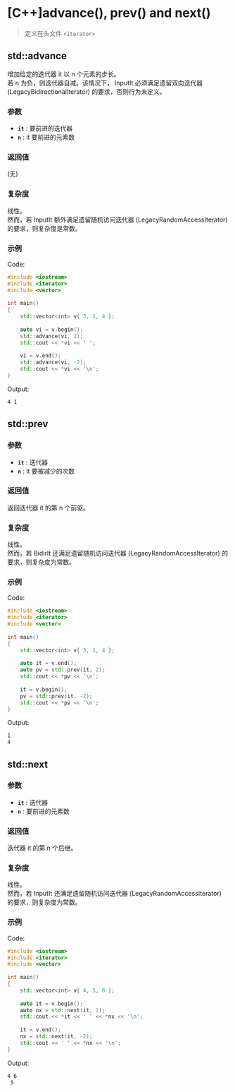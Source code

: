 # [C++]advance(), prev() and next()

> 定义在头文件 `<iterator>`

## std::advance

增加给定的迭代器 it 以 n 个元素的步长。  
若 n 为负，则迭代器自减。该情况下， InputIt 必须满足遗留双向迭代器 (LegacyBidirectionalIterator) 的要求，否则行为未定义。

### 参数
- **`it`** :	要前进的迭代器
- **`n`**   :	it 要前进的元素数

### 返回值
(无)

### 复杂度
线性。  
然而，若 InputIt 额外满足遗留随机访问迭代器 (LegacyRandomAccessIterator) 的要求，则复杂度是常数。

### 示例
Code:  
```C++
#include <iostream>
#include <iterator>
#include <vector>
 
int main() 
{
    std::vector<int> v{ 3, 1, 4 };
 
    auto vi = v.begin();
    std::advance(vi, 2);
    std::cout << *vi << ' ';
 
    vi = v.end();
    std::advance(vi, -2);
    std::cout << *vi << '\n';
}
```
Output:  
``` cmd
4 1
```

## std::prev
### 参数
- **`it`** :	迭代器
- **`n`**   :	it 要被减少的次数

### 返回值
返回迭代器 it 的第 n 个前驱。 

### 复杂度
线性。  
然而，若 BidirIt 还满足遗留随机访问迭代器 (LegacyRandomAccessIterator) 的要求，则复杂度为常数。

### 示例
Code:  
```C++
#include <iostream>
#include <iterator>
#include <vector>
 
int main() 
{
    std::vector<int> v{ 3, 1, 4 };
 
    auto it = v.end();
    auto pv = std::prev(it, 2);
    std::cout << *pv << '\n';
 
    it = v.begin();
    pv = std::prev(it, -2);
    std::cout << *pv << '\n';
}
```
Output:  
``` cmd
1
4
```

## std::next
### 参数
- **`it`** :	迭代器
- **`n`**   :	要前进的元素数

### 返回值
迭代器 it 的第 n 个后继。

### 复杂度
线性。  
然而，若 InputIt 还满足遗留随机访问迭代器 (LegacyRandomAccessIterator) 的要求，则复杂度为常数。

### 示例
Code:  
```C++
#include <iostream>
#include <iterator>
#include <vector>
 
int main() 
{
    std::vector<int> v{ 4, 5, 6 };
 
    auto it = v.begin();
    auto nx = std::next(it, 2);
    std::cout << *it << ' ' << *nx << '\n';
 
    it = v.end();
    nx = std::next(it, -2);
    std::cout << ' ' << *nx << '\n';
}
```
Output:  
``` cmd
4 6
 5
```
